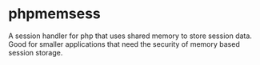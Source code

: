 # phpmemsess
A session handler for php that uses shared memory to store session data. Good for smaller applications that need the security of memory based session storage.
